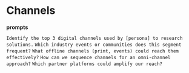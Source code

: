 # Channels

**prompts**

`Identify the top 3 digital channels used by [persona] to research solutions.`
`Which industry events or communities does this segment frequent?`
`What offline channels (print, events) could reach them effectively?`
`How can we sequence channels for an omni-channel approach?`
`Which partner platforms could amplify our reach?`